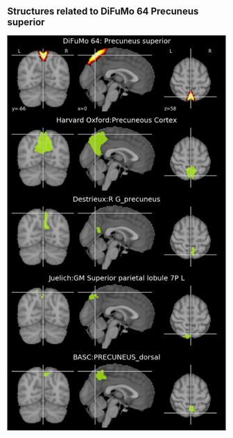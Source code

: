 


## Structures related to DiFuMo 64 Precuneus superior

![18](18.jpg "Structures related to DiFuMo 64 Precuneus superior")